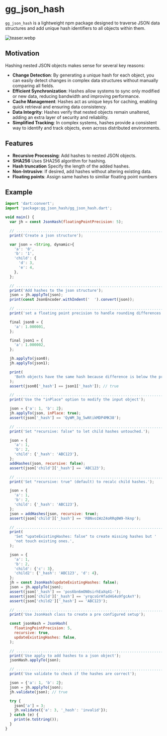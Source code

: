# gg_json_hash

`gg_json_hash` is a lightweight npm package designed to traverse JSON data
structures and add unique hash identifiers to all objects within them.

![teaser.webp](https://github.com/inlavigo/gg_json_hash/raw/main/teaser.webp)

## Motivation

Hashing nested JSON objects makes sense for several key reasons:

- **Change Detection**: By generating a unique hash for each object, you can easily
  detect changes in complex data structures without manually comparing all
  fields.
- **Efficient Synchronization**: Hashes allow systems to sync only modified or new
  data, reducing bandwidth and improving performance.
- **Cache Management**: Hashes act as unique keys for caching, enabling quick
  retrieval and ensuring data consistency.
- **Data Integrity**: Hashes verify that nested objects remain unaltered, adding an
  extra layer of security and reliability.
- **Simplified Tracking**: In complex systems, hashes provide a consistent way to
  identify and track objects, even across distributed environments.

## Features

- **Recursive Processing**: Add hashes to nested JSON objects.
- **SHA256** Uses SHA256 algorithm for hashing.
- **Hash truncation** Specify the length of the added hashes.
- **Non-Intrusive**: If desired, add hashes without altering existing data.
- **Floating points**: Assign same hashes to similiar floating point numbers

## Example

```js
import 'dart:convert';
import 'package:gg_json_hash/gg_json_hash.dart';

void main() {
  var jh = const JsonHash(floatingPointPrecision: 5);

  // ...........................................................................
  print('Create a json structure');

  var json = <String, dynamic>{
    'a': '0',
    'b': '1',
    'child': {
      'd': 3,
      'e': 4,
    },
  };

  // ...........................................................................
  print('Add hashes to the json structure');
  json = jh.applyTo(json);
  print(const JsonEncoder.withIndent('  ').convert(json));

  // ...........................................................................
  print('set a floating point precision to handle rounding differences');

  final json0 = {
    'a': 1.000001,
  };

  final json1 = {
    'a': 1.000002,
  };

  jh.applyTo(json0);
  jh.applyTo(json1);

  print(
    'Both objects have the same hash because difference is below the precision',
  );
  assert(json0['_hash'] == json1['_hash']); // true

  // ...........................................................................
  print('Use the "inPlace" option to modify the input object');

  json = {'a': 1, 'b': 2};
  jh.applyTo(json, inPlace: true);
  assert(json['_hash'] == 'QyWM_3g_5wNtikMDP4MK38');

  // ...........................................................................
  print('Set "recursive: false" to let child hashes untouched.');

  json = {
    'a': 1,
    'b': 2,
    'child': {'_hash': 'ABC123'},
  };
  addHashes(json, recursive: false);
  assert(json['child']['_hash'] == 'ABC123');

  // ...........................................................................
  print('Set "recursive: true" (default) to recalc child hashes.');

  json = {
    'a': 1,
    'b': 2,
    'child': {'_hash': 'ABC123'},
  };
  json = addHashes(json, recursive: true);
  assert(json['child']['_hash'] == 'RBNvo1WzZ4oRRq0W9-hknp');

  // ...........................................................................
  print(
    'Set "upateExistingHashes: false" to create missing hashes but '
    'not touch existing ones.',
  );

  json = {
    'a': 1,
    'b': 2,
    'child': {'c': 3},
    'child2': {'_hash': 'ABC123', 'd': 4},
  };
  jh = const JsonHash(updateExistingHashes: false);
  json = jh.applyTo(json);
  assert(json['_hash'] == 'pos6bn6mON0sirhEaXq41-');
  assert(json['child']['_hash'] == 'yrqcsGrHfad4G4u9fgcAxY');
  assert(json['child2']['_hash'] == 'ABC123');

  // ...........................................................................
  print('Use JsonHash class to create a pre configured setup');

  const jsonHash = JsonHash(
    floatingPointPrecision: 5,
    recursive: true,
    updateExistingHashes: false,
  );

  // ...........................................................................
  print('Use apply to add hashes to a json object');
  jsonHash.applyTo(json);

  // ...........................................................................
  print('Use validate to check if the hashes are correct');

  json = {'a': 1, 'b': 2};
  json = jh.applyTo(json);
  jh.validate(json); // true

  try {
    json['a'] = 3;
    jh.validate({'a': 3, '_hash': 'invalid'});
  } catch (e) {
    print(e.toString());
  }
}
```
